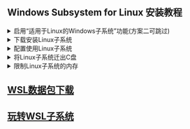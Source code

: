## Windows Subsystem for Linux 安装教程

<details markdown="1">
<summary>
启用“适用于Linux的Windows子系统”功能(方案二可跳过)
</summary>

#### 1.在windows任务栏中的搜索框里搜索并打开`启用或关闭windows功能`
#### 2.向下滑动列表找到并勾选`适用于Linux的Windows子系统`，然后点击确定
#### 3.等待功能启用完成后点击`立即重新启动`

</details>

<details markdown="1"><summary>下载安装Linux子系统</summary>

### 方案一
#### 1.打开`Microsoft Store`
#### 2.搜索并下载`Debian`
#### 3.更新WSL到最新版
### 方案二
#### 1.运行`终端管理员`
#### 2.列出可以安装的Linux子系统的发行版
    wsl.exe -l -o
#### 3.下载并安装`Debian`
    wsl.exe --install Debian --no-launch
### 方案三
#### 1.下载[Linux子系统安装包](https://learn.microsoft.com/en-us/windows/wsl/install-manual#downloading-distributions)
#### 2.运行`终端管理员`并进入安装包所在的文件夹
#### 3.安装`Debian`
    Add-AppxPackage .\Debian.appx

</details>


<details markdown="1">
<summary>配置使用Linux子系统</summary>

#### 1.首次打开Linux子系统需要设置登录账号和密码(个人本地使用没有必要设置！)
#### 2.运行`终端管理员`设置默认登录账号为root
    Debian config --default-user root
#### 3.更新Linux子系统
    apt update && apt upgrade -y

</details>

<details markdown="1">
<summary>将Linux子系统迁出C盘</summary>

#### 1.压缩并导出Linux子系统到D盘
    wsl.exe --export Debian d:\wsl-Debian.tar
#### 2.注销当前安装的Linux发行版
    wsl.exe --unregister Debian
#### 3.将Linux子系统导入到E盘
    wsl.exe --import Debian e:\RJKJ\wsl\Debian d:\wsl-Debian.tar --version 2

</details>

<details markdown="1">
<summary>限制Linux子系统的内存</summary>

#### 1.打开运行窗口输入以下命令打开用户文件夹
    %UserProfile%
#### 2.新建一个.wslconfig文件并且粘贴以下配置
    # 设置适用于在WSL 2上运行的所有Linux发行版
    [wsl2]
    # 分配给WSL的内存
    memory=4GB
    # 设置交换分区的容量
    swap=2GB
    # 指定绑定到 WSL VM 中的通配符或localhost 的端口是否可通过 localhost:port 从主机连接
    localhostforwarding=true
</details>

## [WSL数据包下载](https://github.com/microsoft/WSL)
## [玩转WSL子系统](玩转WSL子系统.md)
